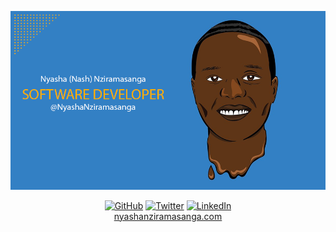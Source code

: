 ![cartoon](https://github.com/NyashaNziramasanga/NyashaNziramasanga/blob/master/nash-software-developer.png)

<p align="center"=>
	<a href="https://github.com/NyashaNziramasanga"><img src="https://img.shields.io/github/followers/NyashaNziramasanga.svg?label=GitHub&style=social" alt="GitHub"></a>
	<a href="https://twitter.com/NyashaNziboi"><img src="https://img.shields.io/twitter/follow/NyashaNziboi?label=Twitter&style=social" alt="Twitter"></a>
	<a href="https://www.linkedin.com/in/nyasha-nash-nziramasanga-446380116"><img src="https://img.shields.io/badge/LinkedIn--_.svg?style=social&logo=linkedin" alt="LinkedIn"></a>
<br/><a href="https://www.nyashanziramasanga.com/">nyashanziramasanga.com</a>
</p>

<!--
## Hi 👋🏾, I'm Nyasha and I am a Software Developer based in Australia.

Some technologies I enjoy working with are TypeScript, JavaScript, ReactJS, NodeJS, Express and MongoDB for building full-stack apps.

I am also a Masters of Computer Science

## Goals for 2020

- Learn React Native and build a mobile app
- Internship -->
